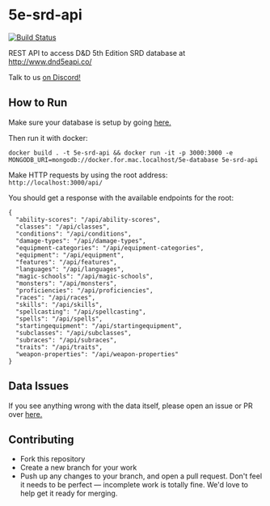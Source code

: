 # 5e-srd-api
[![Build Status](https://travis-ci.com/bagelbits/5e-srd-api.svg?branch=master)](https://travis-ci.com/bagelbits/5e-srd-api)

REST API to access D&amp;D 5th Edition SRD database at http://www.dnd5eapi.co/

Talk to us [on Discord!](https://discord.gg/TQuYTv7)

## How to Run
Make sure your database is setup by going [here.](https://github.com/bagelbits/5e-database)

Then run it with docker:
```
docker build . -t 5e-srd-api && docker run -it -p 3000:3000 -e MONGODB_URI=mongodb://docker.for.mac.localhost/5e-database 5e-srd-api
```

Make HTTP requests by using the root address:
`http://localhost:3000/api/`

You should get a response with the available endpoints for the root:
```
{
  "ability-scores": "/api/ability-scores",
  "classes": "/api/classes",
  "conditions": "/api/conditions",
  "damage-types": "/api/damage-types",
  "equipment-categories": "/api/equipment-categories",
  "equipment": "/api/equipment",
  "features": "/api/features",
  "languages": "/api/languages",
  "magic-schools": "/api/magic-schools",
  "monsters": "/api/monsters",
  "proficiencies": "/api/proficiencies",
  "races": "/api/races",
  "skills": "/api/skills",
  "spellcasting": "/api/spellcasting",
  "spells": "/api/spells",
  "startingequipment": "/api/startingequipment",
  "subclasses": "/api/subclasses",
  "subraces": "/api/subraces",
  "traits": "/api/traits",
  "weapon-properties": "/api/weapon-properties"
}
```

## Data Issues
If you see anything wrong with the data itself, please open an issue or PR over [here.](https://github.com/bagelbits/5e-database)

## Contributing
 * Fork this repository
 * Create a new branch for your work
 * Push up any changes to your branch, and open a pull request. Don't feel it needs to be perfect — incomplete work is totally fine. We'd love to help get it ready for merging.
